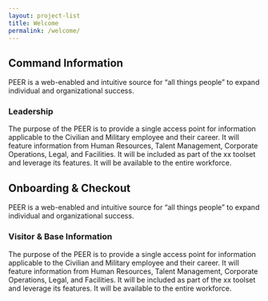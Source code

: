 ```yaml
---
layout: project-list
title: Welcome
permalink: /welcome/
---
```


## Command Information

PEER is a web-enabled and intuitive source for “all things people” to expand individual and organizational success.

### Leadership

The purpose of the PEER is to provide a single access point for information applicable to the Civilian and Military employee and their career. It will feature information from Human Resources, Talent Management, Corporate Operations, Legal, and Facilities. It will be included as part of the xx toolset and leverage its features. It will be available to the entire workforce.

## Onboarding & Checkout

PEER is a web-enabled and intuitive source for “all things people” to expand individual and organizational success.

### Visitor & Base Information

The purpose of the PEER is to provide a single access point for information applicable to the Civilian and Military employee and their career. It will feature information from Human Resources, Talent Management, Corporate Operations, Legal, and Facilities. It will be included as part of the xx toolset and leverage its features. It will be available to the entire workforce.
